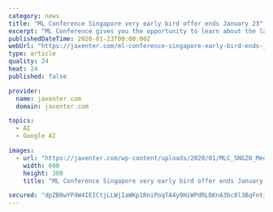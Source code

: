 ```yaml
---
category: news
title: "ML Conference Singapore very early bird offer ends January 23"
excerpt: "ML Conference gives you the opportunity to learn about the latest machine learning tools and technologies, including TensorFlow 2.0, machine learning in the browser, deep learning and NLP. Seasoned ML experts will share insights on how to understand your ..."
publishedDateTime: 2020-01-23T00:00:00Z
webUrl: "https://jaxenter.com/ml-conference-singapore-early-bird-ends-january-23-167081.html"
type: article
quality: 24
heat: 24
published: false

provider:
  name: jaxenter.com
  domain: jaxenter.com

topics:
  - AI
  - Google AI

images:
  - url: "https://jaxenter.com/wp-content/uploads/2020/01/MLC_SNG20_Medienpartner_600x300_55639_v1.jpg"
    width: 600
    height: 300
    title: "ML Conference Singapore very early bird offer ends January 23"

secured: "dpZB0wYP4W4IEICtjLLWjIaWKp1RniPoqTA4y0HiWPdRLBKnA3bc8l3BqFntjBaSNc5v9B5uscIRlECVsyljSr7B6qcYUypCpbgdbyXnbAG2JdE+oB7q7m2FiQ//2v9F7EYytN+wh71uLCwp2rLNcp77/g3sfncHznxLc/XjCkSvDYtbJ9+EQCDuzRb+LJL8vxCGJMqn71wJUIW8DSfaDeVRnsAXORVdxsPI27D+5i9z+katZ0SjF5EO0JfHmqPLbfA2m9uejwGLUnSHLe+lPvJLiOkAZTzSp+TwRYK+QiSVoBYdOvpa6+3QkDeus+pQ;T53a4vyjn4GbdxfLZsoZOQ=="
---
```


